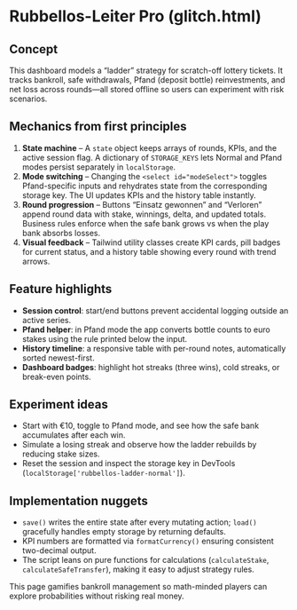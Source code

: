 # Rubbellos-Leiter Pro (glitch.html)

## Concept
This dashboard models a “ladder” strategy for scratch-off lottery tickets. It tracks bankroll, safe withdrawals, Pfand (deposit bottle) reinvestments, and net loss across rounds—all stored offline so users can experiment with risk scenarios.

## Mechanics from first principles
1. **State machine** – A `state` object keeps arrays of rounds, KPIs, and the active session flag. A dictionary of `STORAGE_KEYS` lets Normal and Pfand modes persist separately in `localStorage`.
2. **Mode switching** – Changing the `<select id="modeSelect">` toggles Pfand-specific inputs and rehydrates state from the corresponding storage key. The UI updates KPIs and the history table instantly.
3. **Round progression** – Buttons “Einsatz gewonnen” and “Verloren” append round data with stake, winnings, delta, and updated totals. Business rules enforce when the safe bank grows vs when the play bank absorbs losses.
4. **Visual feedback** – Tailwind utility classes create KPI cards, pill badges for current status, and a history table showing every round with trend arrows.

## Feature highlights
- **Session control**: start/end buttons prevent accidental logging outside an active series.
- **Pfand helper**: in Pfand mode the app converts bottle counts to euro stakes using the rule printed below the input.
- **History timeline**: a responsive table with per-round notes, automatically sorted newest-first.
- **Dashboard badges**: highlight hot streaks (three wins), cold streaks, or break-even points.

## Experiment ideas
- Start with €10, toggle to Pfand mode, and see how the safe bank accumulates after each win.
- Simulate a losing streak and observe how the ladder rebuilds by reducing stake sizes.
- Reset the session and inspect the storage key in DevTools (`localStorage['rubbellos-ladder-normal']`).

## Implementation nuggets
- `save()` writes the entire state after every mutating action; `load()` gracefully handles empty storage by returning defaults.
- KPI numbers are formatted via `formatCurrency()` ensuring consistent two-decimal output.
- The script leans on pure functions for calculations (`calculateStake`, `calculateSafeTransfer`), making it easy to adjust strategy rules.

This page gamifies bankroll management so math-minded players can explore probabilities without risking real money.
